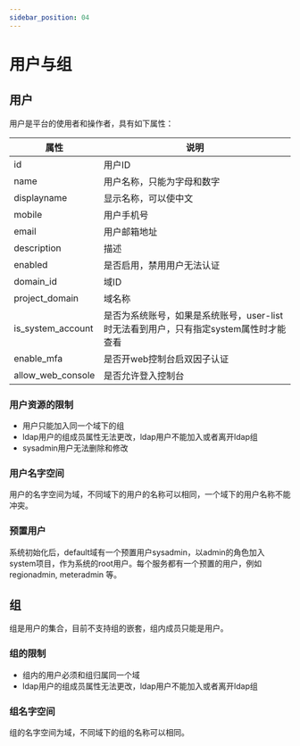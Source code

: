 ```yaml
---
sidebar_position: 04
---
```


# 用户与组

## 用户

用户是平台的使用者和操作者，具有如下属性：

| 属性              | 说明                                                                                  |
|-------------------|---------------------------------------------------------------------------------------|
| id                | 用户ID                                                                                |
| name              | 用户名称，只能为字母和数字                                                            |
| displayname       | 显示名称，可以使中文                                                                  |
| mobile            | 用户手机号                                                                            |
| email             | 用户邮箱地址                                                                          |
| description       | 描述                                                                                  |
| enabled           | 是否启用，禁用用户无法认证                                                            |
| domain_id         | 域ID                                                                                  |
| project_domain    | 域名称                                                                                |
| is_system_account | 是否为系统账号，如果是系统账号，user-list时无法看到用户，只有指定system属性时才能查看 |
| enable_mfa        | 是否开web控制台启双因子认证                                                           |
| allow_web_console | 是否允许登入控制台                                                                    |


### 用户资源的限制

* 用户只能加入同一个域下的组
* ldap用户的组成员属性无法更改，ldap用户不能加入或者离开ldap组
* sysadmin用户无法删除和修改

### 用户名字空间

用户的名字空间为域，不同域下的用户的名称可以相同，一个域下的用户名称不能冲突。

### 预置用户

系统初始化后，default域有一个预置用户sysadmin，以admin的角色加入system项目，作为系统的root用户。每个服务都有一个预置的用户，例如 regionadmin, meteradmin 等。

## 组

组是用户的集合，目前不支持组的嵌套，组内成员只能是用户。

### 组的限制

* 组内的用户必须和组归属同一个域
* ldap用户的组成员属性无法更改，ldap用户不能加入或者离开ldap组

### 组名字空间

组的名字空间为域，不同域下的组的名称可以相同。
